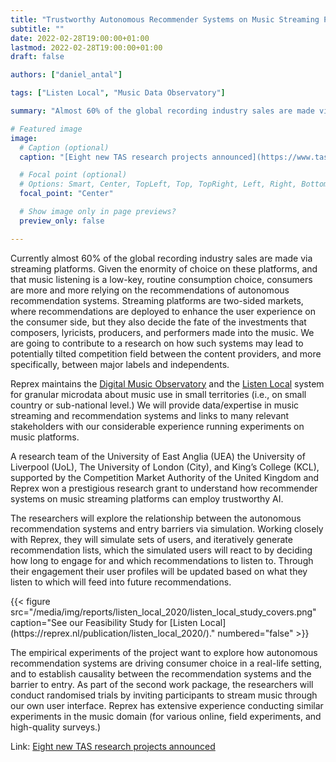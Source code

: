 ```yaml
---
title: "Trustworthy Autonomous Recommender Systems on Music Streaming Platforms"
subtitle: ""
date: 2022-02-28T19:00:00+01:00
lastmod: 2022-02-28T19:00:00+01:00
draft: false

authors: ["daniel_antal"]

tags: ["Listen Local", "Music Data Observatory"]

summary: "Almost 60% of the global recording industry sales are made via streaming platforms. Given the enormity of choice on these platforms consumers are more and more relying on the recommendations of autonomous recommendation systems. But these recommendation systems do not only enhance the user experience on the consumer side, but they also decide the fate of the investments that composers, lyricists, producers, and performers made into the music. We are going to contribute to a research on how such systems may lead to potentially tilted competition field between the content providers, and more specifically, between major labels and independents."

# Featured image
image:
  # Caption (optional)
  caption: "[Eight new TAS research projects announced](https://www.tas.ac.uk/News/eight-new-tas-research-projects-announced/)"

  # Focal point (optional)
  # Options: Smart, Center, TopLeft, Top, TopRight, Left, Right, BottomLeft, Bottom, BottomRight
  focal_point: "Center"

  # Show image only in page previews?
  preview_only: false

---
```


Currently almost 60% of the global recording industry sales are made via streaming platforms. Given the enormity of choice on these platforms, and that music listening is a low-key, routine consumption choice, consumers are more and more relying on the recommendations of autonomous recommendation systems. Streaming platforms are two-sided markets, where recommendations are deployed to enhance the user experience on the consumer side, but they also decide the fate of the investments that composers, lyricists, producers, and performers made into the music. We are going to contribute to a research on how such systems may lead to potentially tilted competition field between the content providers, and more specifically, between major labels and independents.

Reprex maintains the [Digital Music Observatory](https://music.dataobservatory.eu/) and the [Listen Local](https://reprex.nl/publication/listen_local_2020/) system for granular microdata about music use in small territories (i.e., on small country or sub-national level.) We will provide data/expertise in music streaming and recommendation systems and links to many relevant stakeholders with our considerable experience running experiments on music platforms.

A research team of the University of East Anglia (UEA) the University of Liverpool (UoL), The University of London (City), and King’s College (KCL), supported by the Competition Market Authority of the United Kingdom and Reprex won a prestigious research grant to understand how recommender systems on music streaming platforms can employ trustworthy AI.

The researchers will explore the relationship between the autonomous recommendation systems and entry barriers via simulation. Working closely with Reprex, they will simulate sets of users, and iteratively generate recommendation lists, which the simulated users will react to by deciding how long to engage for and which recommendations to listen to. Through their engagement their user profiles will be updated based on what they listen to which will feed into future recommendations.

<td style="text-align: center;">{{< figure src="/media/img/reports/listen_local_2020/listen_local_study_covers.png" caption="See our Feasibility Study for [Listen Local](https://reprex.nl/publication/listen_local_2020/)." numbered="false" >}}</td>


The empirical experiments of the project want to explore how autonomous recommendation systems are driving consumer choice in a real-life setting, and to establish causality between the recommendation systems and the barrier to entry. As part of the second work package, the researchers will conduct randomised trials by inviting participants to stream music through our own user interface. Reprex has extensive experience conducting similar experiments in the music domain (for various online, field experiments, and high-quality surveys.)

Link: [Eight new TAS research projects announced](https://www.tas.ac.uk/News/eight-new-tas-research-projects-announced/)

